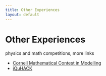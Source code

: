 ```yaml
---
title: Other Experiences
layout: default
---
```

<link rel="stylesheet" href="/main.css">

# Other Experiences

physics and math competitions, more links
- [Cornell Mathematical Contest in Modelling](https://e.math.cornell.edu/sites/mcm/)
- [iQuHACK](https://www.iquise.mit.edu/iQuHACK/2022-01-28)
